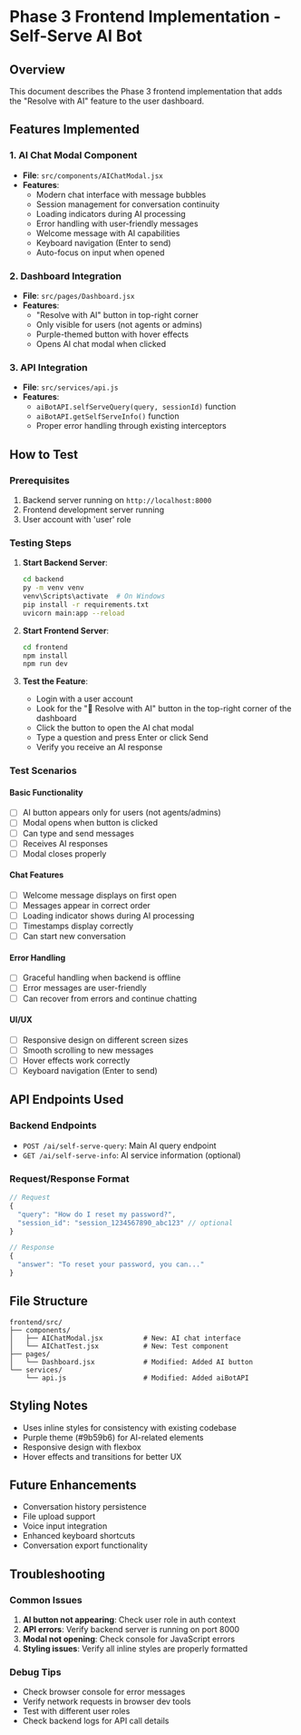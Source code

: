 # Phase 3 Frontend Implementation - Self-Serve AI Bot

## Overview
This document describes the Phase 3 frontend implementation that adds the "Resolve with AI" feature to the user dashboard.

## Features Implemented

### 1. AI Chat Modal Component
- **File**: `src/components/AIChatModal.jsx`
- **Features**:
  - Modern chat interface with message bubbles
  - Session management for conversation continuity
  - Loading indicators during AI processing
  - Error handling with user-friendly messages
  - Welcome message with AI capabilities
  - Keyboard navigation (Enter to send)
  - Auto-focus on input when opened

### 2. Dashboard Integration
- **File**: `src/pages/Dashboard.jsx`
- **Features**:
  - "Resolve with AI" button in top-right corner
  - Only visible for users (not agents or admins)
  - Purple-themed button with hover effects
  - Opens AI chat modal when clicked

### 3. API Integration
- **File**: `src/services/api.js`
- **Features**:
  - `aiBotAPI.selfServeQuery(query, sessionId)` function
  - `aiBotAPI.getSelfServeInfo()` function
  - Proper error handling through existing interceptors

## How to Test

### Prerequisites
1. Backend server running on `http://localhost:8000`
2. Frontend development server running
3. User account with 'user' role

### Testing Steps

1. **Start Backend Server**:
   ```bash
   cd backend
   py -m venv venv
   venv\Scripts\activate  # On Windows
   pip install -r requirements.txt
   uvicorn main:app --reload
   ```

2. **Start Frontend Server**:
   ```bash
   cd frontend
   npm install
   npm run dev
   ```

3. **Test the Feature**:
   - Login with a user account
   - Look for the "🤖 Resolve with AI" button in the top-right corner of the dashboard
   - Click the button to open the AI chat modal
   - Type a question and press Enter or click Send
   - Verify you receive an AI response

### Test Scenarios

#### Basic Functionality
- [ ] AI button appears only for users (not agents/admins)
- [ ] Modal opens when button is clicked
- [ ] Can type and send messages
- [ ] Receives AI responses
- [ ] Modal closes properly

#### Chat Features
- [ ] Welcome message displays on first open
- [ ] Messages appear in correct order
- [ ] Loading indicator shows during AI processing
- [ ] Timestamps display correctly
- [ ] Can start new conversation

#### Error Handling
- [ ] Graceful handling when backend is offline
- [ ] Error messages are user-friendly
- [ ] Can recover from errors and continue chatting

#### UI/UX
- [ ] Responsive design on different screen sizes
- [ ] Smooth scrolling to new messages
- [ ] Hover effects work correctly
- [ ] Keyboard navigation (Enter to send)

## API Endpoints Used

### Backend Endpoints
- `POST /ai/self-serve-query`: Main AI query endpoint
- `GET /ai/self-serve-info`: AI service information (optional)

### Request/Response Format
```javascript
// Request
{
  "query": "How do I reset my password?",
  "session_id": "session_1234567890_abc123" // optional
}

// Response
{
  "answer": "To reset your password, you can..."
}
```

## File Structure
```
frontend/src/
├── components/
│   ├── AIChatModal.jsx          # New: AI chat interface
│   └── AIChatTest.jsx           # New: Test component
├── pages/
│   └── Dashboard.jsx            # Modified: Added AI button
└── services/
    └── api.js                   # Modified: Added aiBotAPI
```

## Styling Notes
- Uses inline styles for consistency with existing codebase
- Purple theme (#9b59b6) for AI-related elements
- Responsive design with flexbox
- Hover effects and transitions for better UX

## Future Enhancements
- Conversation history persistence
- File upload support
- Voice input integration
- Enhanced keyboard shortcuts
- Conversation export functionality

## Troubleshooting

### Common Issues
1. **AI button not appearing**: Check user role in auth context
2. **API errors**: Verify backend server is running on port 8000
3. **Modal not opening**: Check console for JavaScript errors
4. **Styling issues**: Verify all inline styles are properly formatted

### Debug Tips
- Check browser console for error messages
- Verify network requests in browser dev tools
- Test with different user roles
- Check backend logs for API call details

